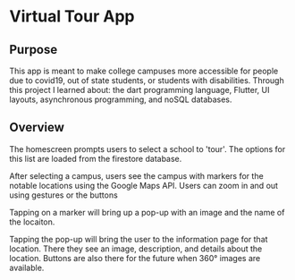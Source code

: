 # Virtual Tour App

## Purpose

This app is meant to make college campuses more accessible for people due to covid19, out of state students, or students with disabilities. Through this project I learned about: the dart programming language, Flutter, UI layouts, asynchronous programming, and noSQL databases.

## Overview

The homescreen prompts users to select a school to 'tour'. The options for this list are loaded from the firestore database.

After selecting a campus, users see the campus with markers for the notable locations using the Google Maps API. Users can zoom in and out using gestures or the buttons

Tapping on a marker will bring up a pop-up with an image and the name of the locaiton.

Tapping the pop-up will bring the user to the information page for that location. There they see an image, description, and details about the location. Buttons are also there for the future when 360° images are available.
